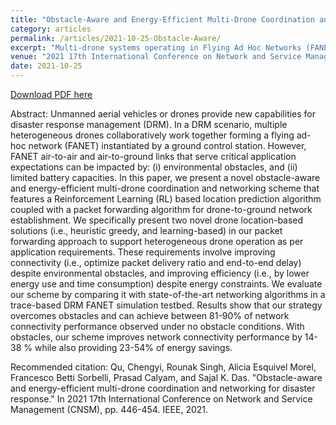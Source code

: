 ```yaml
---
title: "Obstacle-Aware and Energy-Efficient Multi-Drone Coordination and Networking for Disaster Response"
category: articles
permalink: /articles/2021-10-25-Obstacle-Aware/
excerpt: "Multi-drone systems operating in Flying Ad Hoc Networks (FANETS) are inherently insecure and require efficient security schemes to defend against cyber-attacks such as e.g., Man-in-the-middle, Replay and Denial of Service attacks."
venue: "2021 17th International Conference on Network and Service Management (CNSM)"
date: 2021-10-25
---
```


<a href="https://ieeexplore.ieee.org/abstract/document/9615574">Download PDF here</a>

Abstract: Unmanned aerial vehicles or drones provide new capabilities for disaster response management (DRM). In a DRM scenario, multiple heterogeneous drones collaboratively work together forming a flying ad-hoc network (FANET) instantiated by a ground control station. However, FANET air-to-air and air-to-ground links that serve critical application expectations can be impacted by: (i) environmental obstacles, and (ii) limited battery capacities. In this paper, we present a novel obstacle-aware and energy-efficient multi-drone coordination and networking scheme that features a Reinforcement Learning (RL) based location prediction algorithm coupled with a packet forwarding algorithm for drone-to-ground network establishment. We specifically present two novel drone location-based solutions (i.e., heuristic greedy, and learning-based) in our packet forwarding approach to support heterogeneous drone operation as per application requirements. These requirements involve improving connectivity (i.e., optimize packet delivery ratio and end-to-end delay) despite environmental obstacles, and improving efficiency (i.e., by lower energy use and time consumption) despite energy constraints. We evaluate our scheme by comparing it with state-of-the-art networking algorithms in a trace-based DRM FANET simulation testbed. Results show that our strategy overcomes obstacles and can achieve between 81-90% of network connectivity performance observed under no obstacle conditions. With obstacles, our scheme improves network connectivity performance by 14-38 % while also providing 23-54% of energy savings.

Recommended citation: Qu, Chengyi, Rounak Singh, Alicia Esquivel Morel, Francesco Betti Sorbelli, Prasad Calyam, and Sajal K. Das. "Obstacle-aware and energy-efficient multi-drone coordination and networking for disaster response." In 2021 17th International Conference on Network and Service Management (CNSM), pp. 446-454. IEEE, 2021.
